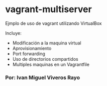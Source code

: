 # vagrant-multiserver


Ejmplo de uso de vagrant utilizando VirtualBox

Incluye:

- Modificación a la maquina virtual
- Aprovisionamiento
- Port forwarding
- Uso de directorios compartidos
- Multiples maquinas en un Vagrantfile


### Por: Ivan Miguel Viveros Rayo
